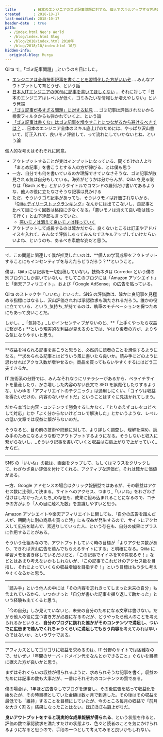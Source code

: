 ```yaml
---
title        : 日本のエンジニアのゴミ記事問題に対する、個人でスキルアップする方法は「アウトプット記事でお金を稼ごうとしてみること」
created      : 2018-10-17
last-modified: 2018-10-17
header-date  : true
path:
  - /index.html Neo's World
  - /blog/index.html Blog
  - /blog/2018/index.html 2018年
  - /blog/2018/10/index.html 10月
hidden-info:
  original-blog: Murga
---
```


Qiita で_「ゴミ記事問題」_というのを目にした。

- [エンジニアは全員技術記事を書くことを習慣化した方がいいぞ](https://qiita.com/HiromuMasuda0228/items/a71dea7ef4d77a30b118) … みんなアウトプットして育とうぜ、という話
- [日本人ITエンジニアの90％に記事を書いてほしくない](https://anond.hatelabo.jp/20181007145044) … それに対して「日本のエンジニアはレベルが低く、ゴミみたいな情報しか増えやしない」という発端
- [「ゴミ記事が多すぎる問題」に対する私見](https://qiita.com/akira_/items/c8881dcde93d4cb035c7) … ゴミ記事は評価されないから検索フィルタからも弾かれていくよ、という論
- [「ゴミ記事は書くな」はゴミ記事を増やすことにつながるから避けるべきでは？](https://qiita.com/dorarep/items/cda32733e5763d998af9) … 日本のエンジニア全体のスキル底上げのためには、やっぱり沢山書いて、訂正入れて、良いモノ評価して、って流れにしていかないとね、という論

個人的な考えはそれぞれに同意。

- アウトプットすることが実はインプットになっている、聞くだけの人より「まとめ記事」を書こうとする人の方が伸びる、とは僕も思う
- 一方、自分でも何を書いているのか理解できていなさそうな、ゴミ記事が散見される気は自分もしている。海外がどうかは分からんが、Qiita を見る限りは「Bash メモ」とかいうタイトルでコマンドの羅列だけ書いてあるような、他人の役に立たなさそうな記事は見かける
- ただ、そういうゴミ記事があっても、そういうモノは評価されないから、「[Qiita デイリーストックランキング](https://qiita.com/takeharu/items/bb154a4bc198fb102ff3)」なんかには出てこないし、良記事と比べて目につく回数は格段に少なくなる。「悪いモノは消えて良い物は残って行く」と山下達郎も言っていた。
  - [悪いモノは消えて良いモノは残っていく](/blog/2017/02/08-01.html)
- アウトプットして成長するのは確かだから、良くないところは訂正やアドバイスを入れて、みんなで評価しあってみんなでスキルアップしていけたらいいよね、というのも、あるべき素敵な姿だと思う。

---

で、この問題に関連して僕が推奨したいのは、**個人の学習成果をアウトプットすることにもインセンティブを与えたらどうだろう？**ということ。

僕は、Qiita には記事を一切投稿していない。技術ネタは Corredor という僕の別ブログにしか書いていない。そしてこのブログには「Amazon アソシエイト」と「楽天アフィリエイト」、および「Google AdSense」の広告を貼っている。

Qiita のストックや「いいね」といった、SNS の評価数は、確かに良記事を見極める指標にはなるし、沢山評価されれば承認欲求も満たされるだろう。誰かの役に立てている、という_気持ち_が持てるのは、執筆のモチベーションを保つためにもあって良いことだ。

しかし、_「気持ち」_しかインセンティブがないのと、**「上手くやったら収益に繋がる」**という現実的な利益が見えるのとでは、やはり後者の方が、よりやる気になりやすいと思う。

---

**収益を得られる記事を書こうと思うと、必然的に読者のことを想像するようになる。**求められる記事とはどういう風に書いたら良いか。読み手にどのように思わせればアクセス数が増やせるか。商品を買ってもらいやすくするにはどう工夫できるか。

IT 技術系の分野では、みんなそれなりにリテラシーがあるから、ペライチサイトを量産したり、かさ増しした内容のない長文で SEO を誤魔化したりするような、いわゆる「アフィリエイトのテクニック」は通用しにくい。「コイツは収益を得たいだけの、内容のないサイトだ」ということはすぐに見抜かれてしまう。

だから本当に内容・コンテンツで勝負するしかなく、「とりあえずコレをコピペして対応」とか「よく分からないけどコレで解決した」とかいうような、レベルの低い文章では収益に繋がらないのだ。

そうなると、目の前の技術や問題に対して、より詳しく調査し、理解を深め、読み手のためになるような形でアウトプットするようになる。そうしないと収入に繋がらないし、_そういう記事を書いていくと収益は右肩上がりで上がっていく_からだ。

---

SNS の「いいね」の数は、画面をタップして、もしくはマウスをクリックして、わざわざ良い評価を付けてくれる、アクティブな評価だ。それは確かに価値がある。

一方、Google アドセンスの場合はクリック報酬型ではあるが、その収益はアクセス数に比例して決まる。サイトへのアクセス、つまり_「いいね」をわざわざ付けはしなかった人たち_の存在も、成果に組み込まれることになるので、コチラの方がより「人の目に触れた数」を意識しやすいと思う。

Amazon アソシエイトや楽天アフィリエイトに関しても、「自分の広告を踏んだ人が、期間内に別の商品を買った時」にも収益が発生するので、サイトにアクセスして広告を踏んで、素通りしていった人、という存在も、自分の成果にプラスに作用することがある。

そういう仕組みなので、アウトプットしていく時の目標が「よりアクセス数があり、できれば沢山広告を踏んでもらえるサイトにする」と明確になる。Qiita に学習メモを書き移しているだけだと、「この記事でイイネを100件取るぞ！」などとはあまり考えないかもしれないが、「この記事でこれだけのアクセス数を目指し、それによっていくらの収益増加を目指すぞ！」という目標はもう少し考えやすくなるかと思う。

---

「読み手」という他人の中には「その内容を忘れきってしまった未来の自分」も含まれているから、いつかきっと「自分が書いた記事を掘り返して助かった」という経験も出てくると思う。

「今の自分」しか見えていないと、未来の自分のためになる文章は書けない。だから他人の役に立つ書き方が必要になるのだが、どうやったら他人のことを考えられるかというと、**自分のブログに訪れた誰かがそのコンテンツで満足し、ついでに広告まで踏んでくれちゃうくらいに満足してもらう内容**を考えてみれば早いのではないか、というワケである。

---

アフィカスとしてゴリゴリに収益を求めるのは、IT 分野のサイトでは困難なので、せいぜい「年間のサーバ・ドメイン代をなんとかできること」ぐらいを目標に据えた方が良いかと思う。

まずはそれぐらいの収益が得られるように、求められそうな記事を書く。収益のためには記事の数も大事だが、一番はそれぞれのコンテンツの質である。

僕の場合は、1年ほど広告なしでブログを運営し、その後広告を貼って収益化を始めたが、その時目標としていた金額は数ヶ月で到達した。その後はその収益を最低でも「維持」することを目標にしていたが、今のところ毎月の収益で「前月を大きく割る」結果になったことはない。ほぼほぼ右肩上がりだ。

**良いアウトプットをすると現実的な成果報酬が得られる**、という状態を作ると、評価の数で承認欲求を満たすだけの状態より、色々と読者のことを気にかけられるようになると思うので、手段の一つとして考えてみると良いかもしれない。

